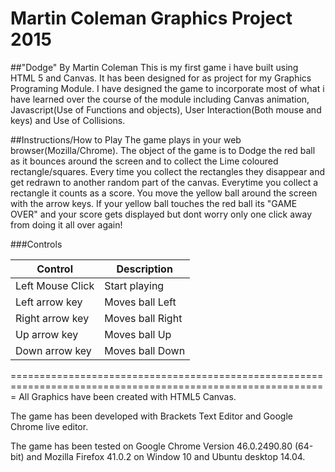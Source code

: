 Martin Coleman Graphics Project 2015
====================================

##"Dodge" By Martin Coleman
This is my first game i have built using HTML 5 and Canvas.
It has been designed for as project for my Graphics Programing Module.
I have designed the game to incorporate most of what i have learned over the course of the module including Canvas animation, Javascript(Use of Functions and objects), User Interaction(Both mouse and keys) and Use of Collisions.

##Instructions/How to Play
The game plays in your web browser(Mozilla/Chrome).
The object of the game is to Dodge the red ball as it bounces around the screen and to collect the Lime coloured rectangle/squares.
Every time you collect the rectangles they disappear and get redrawn to another random part of the canvas. Everytime you collect a rectangle it counts as a score. You move the yellow ball around the screen with the arrow keys. 
If your yellow ball touches the red ball its "GAME OVER" and your score gets displayed but dont worry only one click away from doing it all over again!

###Controls

Control | Description
--------|---------------
Left Mouse Click | Start playing
Left arrow key | Moves ball Left 
Right arrow key | Moves ball Right 
Up arrow key | Moves ball Up
Down arrow key | Moves ball Down 



=============================================================================================================
All Graphics have been created with HTML5 Canvas.

The game has been developed with Brackets Text Editor and Google Chrome live editor.

The game has been tested on Google Chrome Version 46.0.2490.80 (64-bit) and Mozilla Firefox 41.0.2 on Window 10 and Ubuntu desktop 14.04.
